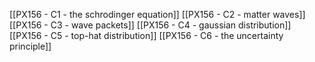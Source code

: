 [[PX156 - C1 - the schrodinger equation]]
[[PX156 - C2 - matter waves]]
[[PX156 - C3 - wave packets]]
[[PX156 - C4 - gaussian distribution]]
[[PX156 - C5 - top-hat distribution]]
[[PX156 - C6 - the uncertainty principle]]
